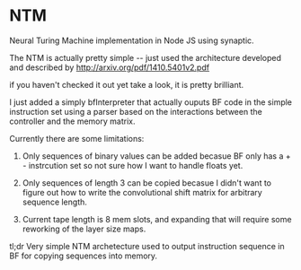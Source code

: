 NTM
===

Neural Turing Machine implementation in Node JS using synaptic. 

The NTM is actually pretty simple -- just used the architecture developed and described by
http://arxiv.org/pdf/1410.5401v2.pdf

if you haven't checked it out yet take a look, it is pretty brilliant. 

I just added a simply bfInterpreter that actually ouputs BF code in the simple instruction set using a parser based on
the interactions between the controller and the memory matrix. 

Currently there are some limitations:
1) Only sequences of binary values can be added becasue BF only has a + - instrcution set so not sure how I want to 
handle floats yet.

2) Only sequences of length 3 can be copied becasue I didn't want to figure out how to write the convolutional shift 
matrix for arbitrary sequence length. 

3) Current tape length is 8 mem slots, and expanding that will require some reworking of the layer size maps.


tl;dr 
  Very simple NTM archetecture used to output instruction sequence in BF for copying sequences into memory.
